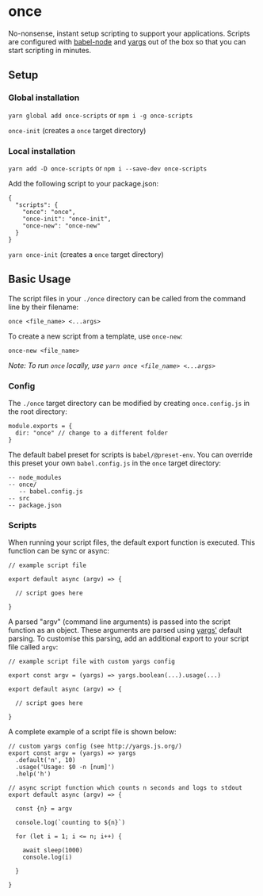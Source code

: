 # once
No-nonsense, instant setup scripting to support your applications. Scripts are configured with [babel-node](https://babeljs.io/docs/en/babel-node) and [yargs](http://yargs.js.org/) out of the box so that you can start scripting in minutes.

## Setup

### Global installation

`yarn global add once-scripts`
or
`npm i -g once-scripts`

`once-init` (creates a `once` target directory)

### Local installation

`yarn add -D once-scripts`
or
`npm i --save-dev once-scripts`

Add the following script to your package.json:

```
{
  "scripts": {
    "once": "once",
    "once-init": "once-init",
    "once-new": "once-new"
  }
}
```

`yarn once-init` (creates a `once` target directory)

## Basic Usage

The script files in your `./once` directory can be called from the command line by their filename:

`once <file_name> <...args>`

To create a new script from a template, use `once-new`:

`once-new <file_name>`

_Note: To run `once` locally, use `yarn once <file_name> <...args>`_

### Config

The `./once` target directory can be modified by creating `once.config.js` in the root directory: 

```
module.exports = {
  dir: "once" // change to a different folder
}
```

The default babel preset for scripts is `babel/@preset-env`. You can override this preset your own `babel.config.js` in the `once` target directory:

```
-- node_modules
-- once/
   -- babel.config.js
-- src
-- package.json
```

### Scripts
When running your script files, the default export function is executed. This function can be sync or async:

```
// example script file

export default async (argv) => {

  // script goes here

}

```

A parsed "argv" (command line arguments) is passed into the script function as an object. These arguments are parsed using [yargs'](http://yargs.js.org/) default parsing. To customise this parsing, add an additional export to your script file called `argv`:

```
// example script file with custom yargs config

export const argv = (yargs) => yargs.boolean(...).usage(...)

export default async (argv) => {

  // script goes here

}
```

A complete example of a script file is shown below:

```
// custom yargs config (see http://yargs.js.org/)
export const argv = (yargs) => yargs
  .default('n', 10)
  .usage('Usage: $0 -n [num]')
  .help('h')

// async script function which counts n seconds and logs to stdout
export default async (argv) => {

  const {n} = argv

  console.log(`counting to ${n}`)

  for (let i = 1; i <= n; i++) {

    await sleep(1000)
    console.log(i)

  }

}
```
